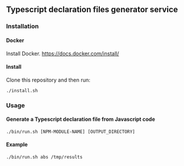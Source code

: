 ## Typescript declaration files generator service

### Installation
#### Docker
Install Docker.
https://docs.docker.com/install/

#### Install
Clone this repository and then run:

```shell
./install.sh
```

### Usage
#### Generate a Typescript declaration file from Javascript code


```shell
./bin/run.sh [NPM-MODULE-NAME] [OUTPUT_DIRECTORY]
```

#### Example
```shell
./bin/run.sh abs /tmp/results
```

